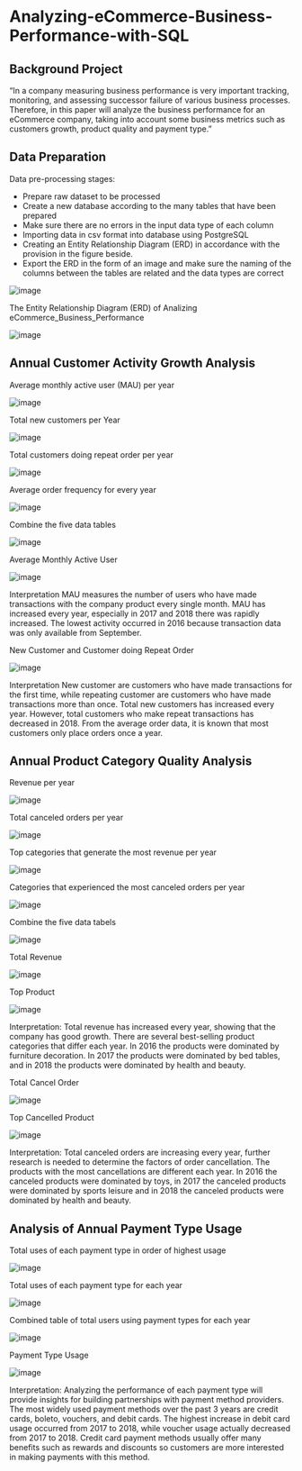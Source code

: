 # Analyzing-eCommerce-Business-Performance-with-SQL

## Background Project
“In a company measuring business performance is very important tracking, monitoring, and assessing successor failure of various business processes. Therefore, in this paper will analyze the business performance for an eCommerce company, taking into account some business metrics such as customers growth, product quality and payment type.”

## Data Preparation
Data pre-processing stages:
- Prepare raw dataset to be processed
- Create a new database according to the many tables that have been prepared
- Make sure there are no errors in the input data type of each column
- Importing data in csv format into database using PostgreSQL
- Creating an Entity Relationship Diagram (ERD) in accordance with the provision in the figure beside.
- Export the ERD in the form of an image and make sure the naming of the columns between the tables are related and the data types are correct

![image](https://github.com/Yasmin63/Analyzing-eCommerce-Business-Performance-with-SQL/assets/146631940/8d3fdcd4-f09f-4105-be27-013305a7f208)

The Entity Relationship Diagram (ERD) of Analizing eCommerce_Business_Performance

![image](https://github.com/Yasmin63/Analyzing-eCommerce-Business-Performance-with-SQL/assets/146631940/f209a552-d192-42ab-a83d-545e3326c626)



## Annual Customer Activity Growth Analysis
Average monthly active user (MAU) per year

![image](https://github.com/Yasmin63/Analyzing-eCommerce-Business-Performance-with-SQL/assets/146631940/66b7913e-b1e7-4eed-af21-f20ef866902a)

Total new customers per Year

![image](https://github.com/Yasmin63/Analyzing-eCommerce-Business-Performance-with-SQL/assets/146631940/bd912f58-8c4b-4853-8ef0-23834cea3dd6)

Total customers doing repeat order per year

![image](https://github.com/Yasmin63/Analyzing-eCommerce-Business-Performance-with-SQL/assets/146631940/184ae55a-3807-4713-a1ea-9751dfc98b1b)

Average order frequency for every year

![image](https://github.com/Yasmin63/Analyzing-eCommerce-Business-Performance-with-SQL/assets/146631940/c8037fd7-dccb-42f9-af25-66ce1975d8b0)

Combine the five data tables

![image](https://github.com/Yasmin63/Analyzing-eCommerce-Business-Performance-with-SQL/assets/146631940/09dfc928-39b4-4c35-868a-215743d56b16)

Average  Monthly Active User

![image](https://github.com/Yasmin63/Analyzing-eCommerce-Business-Performance-with-SQL/assets/146631940/c8ba1758-7ed9-40ea-b568-6cd85b9d09a6)

Interpretation
MAU measures the number of users who have made transactions with the company product every single month. 
MAU has increased every year, especially in 2017 and 2018 there was rapidly increased. The lowest activity occurred in 2016 because transaction data was only available from September. 

New Customer and Customer doing Repeat Order

![image](https://github.com/Yasmin63/Analyzing-eCommerce-Business-Performance-with-SQL/assets/146631940/642795de-6027-4c3e-9bc3-e92dd1461d1e)

Interpretation
New customer are customers who have made transactions for the first time, while repeating customer are customers who have made transactions more than once.
Total new customers has increased every year. However, total customers who make repeat transactions has decreased in 2018. From the average order data, it is known that most customers only place orders once a year.



## Annual Product Category Quality Analysis
Revenue per year 

![image](https://github.com/Yasmin63/Analyzing-eCommerce-Business-Performance-with-SQL/assets/146631940/96bdb731-ba30-4c5a-99d0-d5bd9b4f8252)

Total canceled orders per year

![image](https://github.com/Yasmin63/Analyzing-eCommerce-Business-Performance-with-SQL/assets/146631940/1c9ac1d1-057e-4963-a510-741f631eac73)

Top categories that generate the most revenue per year 

![image](https://github.com/Yasmin63/Analyzing-eCommerce-Business-Performance-with-SQL/assets/146631940/4594b616-6d50-42fe-8087-67de01f88282)

Categories that experienced the most canceled orders per year

![image](https://github.com/Yasmin63/Analyzing-eCommerce-Business-Performance-with-SQL/assets/146631940/5f3112e4-b395-4e42-844e-73892a44f8e7)

Combine the five data tabels

![image](https://github.com/Yasmin63/Analyzing-eCommerce-Business-Performance-with-SQL/assets/146631940/2d7d06d4-793d-4cca-b668-d18d9b3a70dc)

Total Revenue

![image](https://github.com/Yasmin63/Analyzing-eCommerce-Business-Performance-with-SQL/assets/146631940/fe9b6408-37c9-4e7f-b9c0-b3e4c0b49f17)

Top Product

![image](https://github.com/Yasmin63/Analyzing-eCommerce-Business-Performance-with-SQL/assets/146631940/7a752870-f537-4ea0-a29f-a43e8d4c0a3c)

Interpretation:
Total revenue has increased every year, showing that the company has good growth. There are several best-selling product categories that differ each year. In 2016 the products were dominated by furniture decoration. In 2017 the products were dominated by bed tables, and in 2018 the products were dominated by health and beauty.

Total Cancel Order

![image](https://github.com/Yasmin63/Analyzing-eCommerce-Business-Performance-with-SQL/assets/146631940/621cea6c-6563-494f-90d3-c58e7d376acc)

Top Cancelled Product

![image](https://github.com/Yasmin63/Analyzing-eCommerce-Business-Performance-with-SQL/assets/146631940/0de9dfd0-a902-43d6-9ffb-6ef3999676e1)

Interpretation:
Total canceled orders are increasing every year, further research is needed to determine the factors of order cancellation. The products with the most cancellations are different each year. In 2016 the canceled products were dominated by toys, in 2017 the canceled products were dominated by sports leisure and in 2018 the canceled products were dominated by health and beauty. 



## Analysis of Annual Payment Type Usage
Total uses of each payment type in order of highest usage

![image](https://github.com/Yasmin63/Analyzing-eCommerce-Business-Performance-with-SQL/assets/146631940/760473cb-6a07-44c8-a00e-3a5c6a8cd9fd)

Total uses of each payment type for each year

![image](https://github.com/Yasmin63/Analyzing-eCommerce-Business-Performance-with-SQL/assets/146631940/299c6bac-f590-4650-9c4b-978707c2924c)

Combined table of total users using payment types for each year

![image](https://github.com/Yasmin63/Analyzing-eCommerce-Business-Performance-with-SQL/assets/146631940/426b0c14-d0c6-4659-8495-0b0111785aa8)

Payment Type Usage

![image](https://github.com/Yasmin63/Analyzing-eCommerce-Business-Performance-with-SQL/assets/146631940/30c31d1b-f0a0-4b25-9f8f-880e241ebc9f)

Interpretation:
Analyzing the performance of each payment type will provide insights for building partnerships with payment method providers.
The most widely used payment methods over the past 3 years are credit cards, boleto, vouchers, and debit cards. The highest increase in debit card usage occurred from 2017 to 2018, while voucher usage actually decreased from 2017 to 2018.
Credit card payment methods usually offer many benefits such as rewards and discounts so customers are more interested in making payments with this method.
































